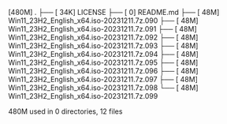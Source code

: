 [480M]  .
├── [ 34K]  LICENSE
├── [   0]  README.md
├── [ 48M]  Win11_23H2_English_x64.iso-20231211.7z.090
├── [ 48M]  Win11_23H2_English_x64.iso-20231211.7z.091
├── [ 48M]  Win11_23H2_English_x64.iso-20231211.7z.092
├── [ 48M]  Win11_23H2_English_x64.iso-20231211.7z.093
├── [ 48M]  Win11_23H2_English_x64.iso-20231211.7z.094
├── [ 48M]  Win11_23H2_English_x64.iso-20231211.7z.095
├── [ 48M]  Win11_23H2_English_x64.iso-20231211.7z.096
├── [ 48M]  Win11_23H2_English_x64.iso-20231211.7z.097
├── [ 48M]  Win11_23H2_English_x64.iso-20231211.7z.098
└── [ 48M]  Win11_23H2_English_x64.iso-20231211.7z.099

 480M used in 0 directories, 12 files
